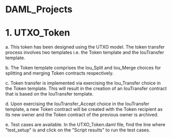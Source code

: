 # DAML_Projects
 
 # 1. UTXO_Token
 a. This token has been designed using the UTXO model. The token transfer process involves two templates i.e. the Token template and the IouTransfer template.

 b. The Token template comprises the Iou_Split and Iou_Merge choices for splitting and merging Token contracts respectively.

 c. Token transfer is implemented via exercising the Iou_Transfer choice in the Token template. This will result in the creation of an IouTransfer contract that is based on the IouTransfer template.

 d. Upon exercising the IouTransfer_Accept choice in the IouTransfer template, a new Token contract will be created with the Token recipient as its new owner and the Token contract of the previous owner is archived.

 e. Test cases are available. In the UTXO_Token.daml file, find the line where "test_setup" is and click on the "Script results" to run the test cases.
